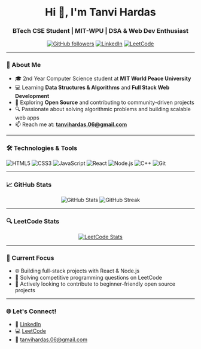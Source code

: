 <h1 align="center">Hi 👋, I'm Tanvi Hardas</h1>
<h3 align="center">BTech CSE Student | MIT-WPU | DSA & Web Dev Enthusiast</h3>

<p align="center">
  <a href="https://github.com/your-username"><img src="https://img.shields.io/github/followers/your-username?label=Follow&style=social" alt="GitHub followers" /></a>
  <a href="https://www.linkedin.com/in/tanvihardas/"><img src="https://img.shields.io/badge/LinkedIn-blue?logo=linkedin&style=flat&labelColor=blue" alt="LinkedIn" /></a>
  <a href="https://leetcode.com/u/tanvihardas/"><img src="https://img.shields.io/badge/LeetCode-FFA116?logo=leetcode&logoColor=white" alt="LeetCode" /></a>
</p>

---

### 💫 About Me

- 🎓 2nd Year Computer Science student at **MIT World Peace University**
- 💻 Learning **Data Structures & Algorithms** and **Full Stack Web Development**
- 🌱 Exploring **Open Source** and contributing to community-driven projects
- 🔍 Passionate about solving algorithmic problems and building scalable web apps
- 📫 Reach me at: **[tanvihardas.06@gmail.com](mailto:tanvihardas.06@gmail.com)**

---

### 🛠️ Technologies & Tools

![HTML5](https://img.shields.io/badge/-HTML5-E34F26?style=flat&logo=html5&logoColor=white)
![CSS3](https://img.shields.io/badge/-CSS3-1572B6?style=flat&logo=css3&logoColor=white)
![JavaScript](https://img.shields.io/badge/-JavaScript-F7DF1E?style=flat&logo=javascript&logoColor=black)
![React](https://img.shields.io/badge/-React-61DAFB?style=flat&logo=react&logoColor=black)
![Node.js](https://img.shields.io/badge/-Node.js-339933?style=flat&logo=node.js&logoColor=white)
![C++](https://img.shields.io/badge/-C++-00599C?style=flat&logo=c%2B%2B&logoColor=white)
![Git](https://img.shields.io/badge/-Git-F05032?style=flat&logo=git&logoColor=white)

---

### 📈 GitHub Stats

<p align="center">
  <img src="https://github-readme-stats.vercel.app/api?username=your-username&show_icons=true&theme=default" alt="GitHub Stats" />
  <img src="https://github-readme-streak-stats.herokuapp.com/?user=your-username&theme=default" alt="GitHub Streak" />
</p>

---

### 🔍 LeetCode Stats

<p align="center">
  <a href="https://leetcode.com/u/tanvihardas/">
    <img src="https://leetcard.jacoblin.cool/tanvihardas?theme=light&font=Fira+Code&ext=activity" alt="LeetCode Stats" />
  </a>
</p>

---

### 🚧 Current Focus

- 🌐 Building full-stack projects with React & Node.js
- 🧠 Solving competitive programming questions on LeetCode
- 🤝 Actively looking to contribute to beginner-friendly open source projects

---

### 🌐 Let's Connect!

- 💼 [LinkedIn](https://www.linkedin.com/in/tanvihardas/)
- 💻 [LeetCode](https://leetcode.com/u/tanvihardas/)
- 📧 tanvihardas.06@gmail.com
